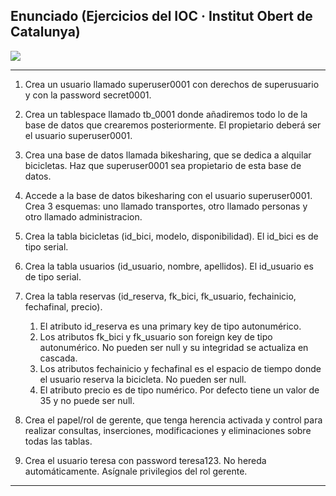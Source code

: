 <h2> Enunciado (Ejercicios del IOC · Institut Obert de Catalunya)</h2>
<img src="https://github.com/sufigueroa87/dam/blob/main/postgreSQL/creaci%C3%B3n_tablas_y_usuarios_con_permisos/ejercicio_0001/ejercicio_0001.jpg"> 
<hr/>
<div>
<ol>
	<li>
   		<p>
	   		Crea un usuario llamado superuser0001 con derechos de superusuario y con la password secret0001.
   		</p>
   	</li>
	<li>
   		<p> 
	   		Crea un tablespace llamado tb_0001 donde añadiremos todo lo de la base de datos que crearemos posteriormente. El propietario deberá ser el usuario superuser0001.
   		</p>
   	</li>
	<li>
   		<p> 
	   		Crea una base de datos llamada bikesharing, que se dedica a alquilar bicicletas. Haz que superuser0001 sea propietario de esta base de datos.
   		</p>
   	</li>
	<li>
   		<p> 
	   		Accede a la base de datos bikesharing con el usuario superuser0001. Crea 3 esquemas: uno llamado transportes, otro llamado personas y otro llamado administracion.	
   		</p>
   	</li>
	<li>
   		<p> 
	   		Crea la tabla bicicletas (id_bici, modelo, disponibilidad). El id_bici es de tipo serial.
   		</p>
   	</li>
	<li>
   		<p> 
	   		Crea la tabla usuarios (id_usuario, nombre, apellidos). El id_usuario es de tipo serial.
   		</p>
   	</li>	
   	<li>
   		<p> 
	   		Crea la tabla reservas (id_reserva, fk_bici, fk_usuario, fechainicio, fechafinal, precio).
   		</p>
   		<ol>
	   		<li>
   				El atributo id_reserva es una primary key de tipo autonumérico.
   			</li>
   			<li>
   				Los atributos fk_bici y fk_usuario son foreign key de tipo autonumérico. No pueden ser null y su integridad se actualiza en cascada.
   			</li>
   			<li>
   				Los atributos fechainicio y fechafinal es el espacio de tiempo donde el usuario reserva la bicicleta. No pueden ser null.
   			</li>
   			<li>
   				El atributo precio es de tipo numérico. Por defecto tiene un valor de 35 y no puede ser null.
   			</li>
   		</ol>
   	</li>	
   	<li>
   		<p>
   			Crea el papel/rol de gerente, que tenga herencia activada y control para realizar consultas, inserciones, modificaciones y eliminaciones sobre todas las tablas.
   		</p>
   	</li>
   	<li>
   		<p>
   			Crea el usuario teresa con password teresa123. No hereda automáticamente. Asígnale privilegios del rol gerente.
   		</p>
   	</li>
</ol>
<hr/>
</div>
